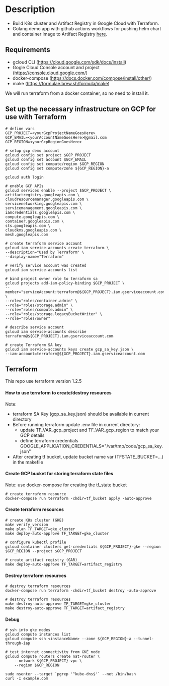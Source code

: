 # Description

* Build K8s cluster and Artifact Registry in Google Cloud with Terraform.
* Golang demo app with github actions workflows for pushing helm chart and container image to Artifact Registry [here](https://github.com/andreistefanciprian/go-demo-app).

## Requirements

* gcloud CLI (https://cloud.google.com/sdk/docs/install)
* Gogle Cloud Console account and project (https://console.cloud.google.com/)
* docker-compose (https://docs.docker.com/compose/install/other/)
* make (https://formulae.brew.sh/formula/make)

We will run terraform from a docker container, so no need to install it.

## Set up the necessary infrastructure on GCP for use with Terraform

```
# define vars
GCP_PROJECT=<yourGcpProjectNameGoesHere>
GCP_EMAIL=<yourAccountNameGoesHere>@gmail.com
GCP_REGION=<yourGcpRegionGoesHere>

# setup gcp demo account 
gcloud config set project $GCP_PROJECT
gcloud config set account $GCP_EMAIL
gcloud config set compute/region $GCP_REGION
gcloud config set compute/zone ${GCP_REGION}-a

gcloud auth login

# enable GCP APIs
gcloud services enable --project $GCP_PROJECT \
artifactregistry.googleapis.com \
cloudresourcemanager.googleapis.com \
servicenetworking.googleapis.com \
servicemanagement.googleapis.com \
iamcredentials.googleapis.com \
compute.googleapis.com \
container.googleapis.com \
sts.googleapis.com \
cloudkms.googleapis.com \
mesh.googleapis.com

# create terraform service account
gcloud iam service-accounts create terraform \
--description="Used by Terraform" \
--display-name="Terraform"

# verify service account was created
gcloud iam service-accounts list

# bind project owner role to terraform sa
gcloud projects add-iam-policy-binding $GCP_PROJECT \
--member="serviceAccount:terraform@${GCP_PROJECT}.iam.gserviceaccount.com" \
--role="roles/container.admin" \
--role="roles/storage.admin" \
--role="roles/compute.admin" \
--role="roles/storage.legacyBucketWriter" \
--role="roles/owner"

# describe service account
gcloud iam service-accounts describe terraform@${GCP_PROJECT}.iam.gserviceaccount.com

# create Terraform SA key
gcloud iam service-accounts keys create gcp_sa_key.json \
--iam-account=terraform@${GCP_PROJECT}.iam.gserviceaccount.com
```

## Terraform

This repo use terraform version 1.2.5

#### How to use terraform to create/destroy resources

Note: 
* terraform SA Key (gcp_sa_key.json) should be available in current directory
* Before running terraform update .env file in current directory:
    * update TF_VAR_gcp_project and TF_VAR_gcp_region to match your GCP details
    * define terraform credentials GOOGLE_APPLICATION_CREDENTIALS="/var/tmp/code/gcp_sa_key.json"
* After creating tf bucket, update bucket name var (TFSTATE_BUCKET=...) in the makefile

#### Create GCP bucket for storing terraform state files

Note: use docker-compose for creating the tf_state bucket
```
# create terraform resource
docker-compose run terraform -chdir=tf_bucket apply -auto-approve
```

#### Create terraform resources

```
# create K8s cluster (GKE)
make verify_version
make plan TF_TARGET=gke_cluster
make deploy-auto-approve TF_TARGET=gke_cluster

# configure kubectl profile
gcloud container clusters get-credentials ${GCP_PROJECT}-gke --region $GCP_REGION --project $GCP_PROJECT

# create artifact registry (GAR)
make deploy-auto-approve TF_TARGET=artifact_registry
```

#### Destroy terraform resources

```
# destroy terraform resources
docker-compose run terraform -chdir=tf_bucket destroy -auto-approve

# destroy terraform resources
make destroy-auto-approve TF_TARGET=gke_cluster
make destroy-auto-approve TF_TARGET=artifact_registry
```

#### Debug

```
# ssh into gke nodes
gcloud compute instances list
gcloud compute ssh <instanceName> --zone ${GCP_REGION}-a --tunnel-through-iap

# test internet connectivity from GKE node
gcloud compute routers create nat-router \
    --network ${GCP_PROJECT}-vpc \
    --region $GCP_REGION

sudo nsenter --target `pgrep '^kube-dns$'` --net /bin/bash
curl -I example.com
```